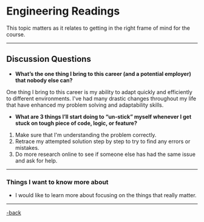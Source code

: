 # Engineering Readings

This topic matters as it relates to getting in the right frame of mind for the course.

---

## Discussion Questions

* **What’s the one thing I bring to this career (and a potential employer) that nobody else can?**

One thing I bring to this career is my ability to adapt quickly and efficiently to different environments. I've had many drastic changes throughout my life that have enhanced my problem solving and adaptability skills.

* **What are 3 things I’ll start doing to “un-stick” myself whenever I get stuck on tough piece of code, logic, or feature?**

1. Make sure that I'm understanding the problem correctly.
2. Retrace my attempted solution step by step to try to find any errors or mistakes.
3. Do more research online to see if someone else has had the same issue and ask for help.

---

### Things I want to know more about

* I would like to learn more about focusing on the things that really matter.

---

[-back](https://alexriverau.github.io/reading-notes/code401)
